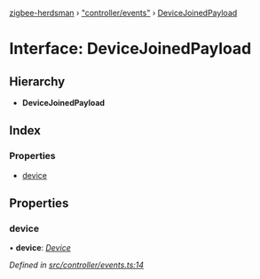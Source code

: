 [zigbee-herdsman](../README.md) › ["controller/events"](../modules/_controller_events_.md) › [DeviceJoinedPayload](_controller_events_.devicejoinedpayload.md)

# Interface: DeviceJoinedPayload

## Hierarchy

* **DeviceJoinedPayload**

## Index

### Properties

* [device](_controller_events_.devicejoinedpayload.md#device)

## Properties

###  device

• **device**: *[Device](../classes/_controller_model_device_.device.md)*

*Defined in [src/controller/events.ts:14](https://github.com/Koenkk/zigbee-herdsman/blob/632e6e4/src/controller/events.ts#L14)*
